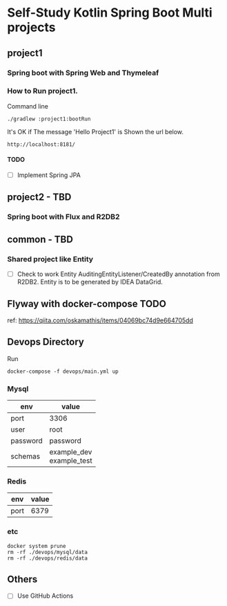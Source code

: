 # Self-Study Kotlin Spring Boot Multi projects 

## project1 
### Spring boot with Spring Web and Thymeleaf

### How to Run project1.

Command line
```
./gradlew :project1:bootRun
```

It's OK if The message 'Hello Project1' is Shown the url below.
```
http://localhost:8181/
```
#### TODO
- [ ] Implement Spring JPA

## project2 - TBD
### Spring boot with Flux and R2DB2

## common - TBD
### Shared project like Entity

- [ ] Check to work Entity AuditingEntityListener/CreatedBy annotation from R2DB2. Entity is to be generated by IDEA DataGrid.

## Flyway with docker-compose TODO
ref: https://qiita.com/oskamathis/items/04069bc74d9e664705dd

## Devops Directory

Run
```
docker-compose -f devops/main.yml up
```

### Mysql

| env      | value                       | 
| -------- | --------------------------- | 
| port     | 3306                        | 
| user     | root                        | 
| password | password                    | 
| schemas  | example_dev<br>example_test | 

### Redis

| env      | value                       | 
| -------- | --------------------------- | 
| port     | 6379                        | 

### etc

```
docker system prune
rm -rf ./devops/mysql/data
rm -rf ./devops/redis/data
```


## Others

- [ ] Use GitHub Actions